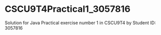 # CSCU9T4Practical1_3057816
Solution for Java Practical exercise number 1 in CSCU9T4 by Student ID: 3057816
